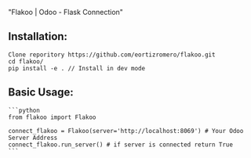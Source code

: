 "Flakoo | Odoo - Flask Connection" 

## Installation:
	Clone reporitory https://github.com/eortizromero/flakoo.git
	cd flakoo/
	pip install -e . // Install in dev mode

## Basic Usage:
	```python
	from flakoo import Flakoo

	connect_flakoo = Flakoo(server='http://localhost:8069') # Your Odoo Server Address
	connect_flakoo.run_server() # if server is connected return True
	```